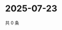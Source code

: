 # 2025-07-23

共 0 条

<!-- BEGIN ZHIHUQUESTIONS -->
<!-- 最后更新时间 Wed Jul 23 2025 11:00:28 GMT+0800 (China Standard Time) -->

<!-- END ZHIHUQUESTIONS -->
